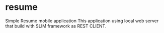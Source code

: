 # resume
Simple Resume mobile application 
This application using local web server that build with SLIM framework as REST CLIENT.
